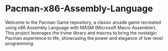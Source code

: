 # Pacman-x86-Assembly-Language
Welcome to the Pacman Game repository, a classic arcade game recreated using x86 Assembly Language with MASM (Microsoft Macro Assembler). This project leverages the Irvine library and macros to bring the nostalgic Pacman experience to life, showcasing the power and elegance of low-level programming.
